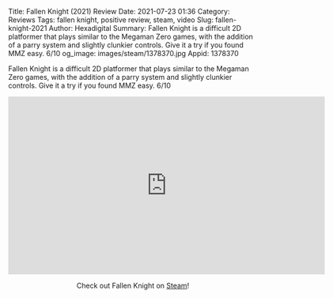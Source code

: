 Title: Fallen Knight (2021) Review
Date: 2021-07-23 01:36
Category: Reviews
Tags: fallen knight, positive review, steam, video
Slug: fallen-knight-2021
Author: Hexadigital
Summary: Fallen Knight is a difficult 2D platformer that plays similar to the Megaman Zero games, with the addition of a parry system and slightly clunkier controls. Give it a try if you found MMZ easy. 6/10
og_image: images/steam/1378370.jpg
Appid: 1378370

Fallen Knight is a difficult 2D platformer that plays similar to the Megaman Zero games, with the addition of a parry system and slightly clunkier controls. Give it a try if you found MMZ easy. 6/10

<center><iframe src="https://www.youtube.com/embed/IN6ceWTCRVQ?feature=oembed" allow="accelerometer; autoplay; encrypted-media; gyroscope; picture-in-picture" width="640" height="360" frameborder="0"></iframe>

Check out Fallen Knight on [Steam](https://store.steampowered.com/app/1378370/?curator_clanid=34633900)!</center>